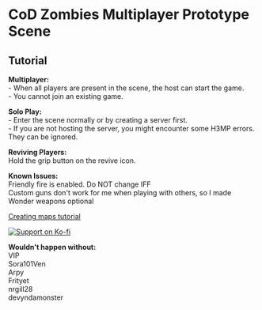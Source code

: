 # CoD Zombies Multiplayer Prototype Scene

## Tutorial

  **Multiplayer:**  
    - When all players are present in the scene, the host can start the game.  
    - You cannot join an existing game.

  **Solo Play:**  
    - Enter the scene normally or by creating a server first.  
    - If you are not hosting the server, you might encounter some H3MP errors. They can be ignored.

**Reviving Players:**  
Hold the grip button on the revive icon.

**Known Issues:**  
Friendly fire is enabled. Do NOT change IFF  
Custom guns don't work for me when playing with others, so I made Wonder weapons optional

[Creating maps tutorial](https://docs.google.com/document/d/1rJI8_7GcbBk43JC2FUqAYcvUkna3AhPa2h8D9vF-klI/edit?usp=sharing)  

  
[![Support on Ko-fi](https://az743702.vo.msecnd.net/cdn/kofi3.png?v=0)](https://ko-fi.com/kodeman)  
   
   
   
**Wouldn't happen without:**  
VIP  
Sora101Ven  
Arpy  
Frityet  
nrgill28  
devyndamonster  

